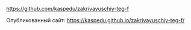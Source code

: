 https://github.com/kaspedu/zakrivayuschiy-teg-f

Опубликованный сайт: https://kaspedu.github.io/zakrivayuschiy-teg-f/